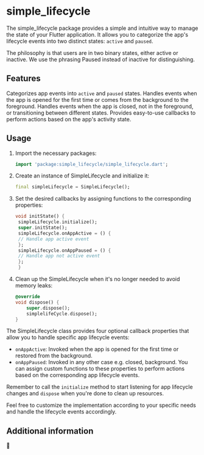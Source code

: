# simple_lifecycle
The simple_lifecycle package provides a simple and intuitive way to manage the state of your Flutter application. It allows you to categorize the app's lifecycle events into two distinct states: `active` and `paused`.

The philosophy is that users are in two binary states, either active or inactive.
We use the phrasing Paused instead of inactive for distinguishing.

## Features

Categorizes app events into `active` and `paused` states.
Handles events when the app is opened for the first time or comes from the background to the foreground.
Handles events when the app is closed, not in the foreground, or transitioning between different states.
Provides easy-to-use callbacks to perform actions based on the app's activity state.

## Usage

1. Import the necessary packages:
   ```dart
   import 'package:simple_lifecycle/simple_lifecycle.dart';
   ``` 
2. Create an instance of SimpleLifecycle and initialize it:
    ```dart
    final simpleLifecycle = SimpleLifecycle();
    ```
3. Set the desired callbacks by assigning functions to the corresponding properties:     
   ```dart
   void initState() {
    simpleLifecycle.initialize();
    super.initState();
    simpleLifecycle.onAppActive = () {
    // Handle app active event
    };
    simpleLifecycle.onAppPaused = () {
    // Handle app not active event
    };
    }
    ```
4. Clean up the SimpleLifecycle when it's no longer needed to avoid memory leaks:
    ```dart
    @override
    void dispose() {
        super.dispose();
        simplelifeCycle.dispose();
    }
    ``` 
The SimpleLifecycle class provides four optional callback properties that allow you to handle specific app lifecycle events:

- `onAppActive`: Invoked when the app is opened for the first time or restored from the background.
- `onAppPaused`: Invoked in any other case e.g. closed, background.
You can assign custom functions to these properties to perform actions based on the corresponding app lifecycle events.

Remember to call the `initialize` method to start listening for app lifecycle changes and `dispose` when you're done to clean up resources.

Feel free to customize the implementation according to your specific needs and handle the lifecycle events accordingly.  

## Additional information
:cup_with_straw:


